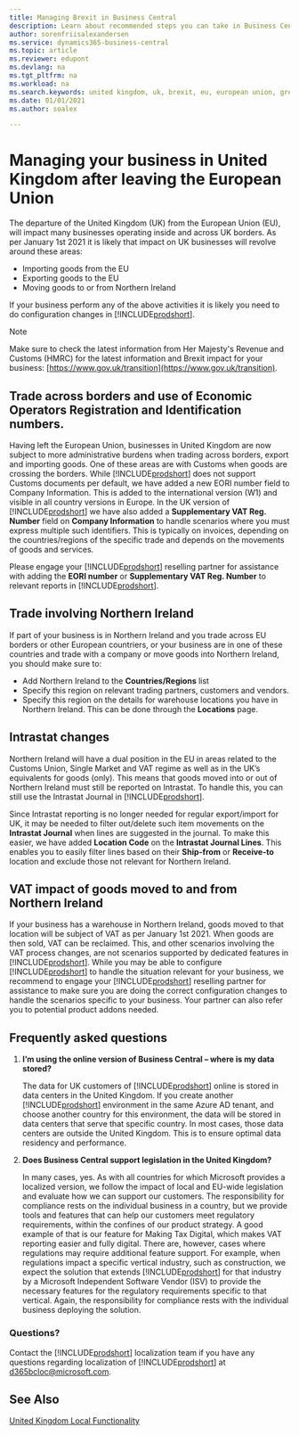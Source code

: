 ```yaml
---
title: Managing Brexit in Business Central
description: Learn about recommended steps you can take in Business Central to help manage Brexit.
author: sorenfriisalexandersen
ms.service: dynamics365-business-central
ms.topic: article
ms.reviewer: edupont
ms.devlang: na
ms.tgt_pltfrm: na
ms.workload: na
ms.search.keywords: united kingdom, uk, brexit, eu, european union, great britain, northern ireland
ms.date: 01/01/2021
ms.author: soalex

---
```

# Managing your business in United Kingdom after leaving the European Union

The departure of the United Kingdom (UK) from the European Union (EU), will impact many businesses operating inside and across UK borders. As per January 1st 2021 it is likely that impact on UK businesses will revolve around these areas:
* Importing goods from the EU
* Exporting goods to the EU
* Moving goods to or from Northern Ireland

If your business perform any of the above activities it is likely you need to do configuration changes in [!INCLUDE[prodshort](../../includes/prodshort.md)].

> [!NOTE]  
>  Make sure to check the latest information from Her Majesty's Revenue and Customs (HMRC) for the latest information and Brexit impact for your business: [https://www.gov.uk/transition](https://www.gov.uk/transition).  

## Trade across borders and use of Economic Operators Registration and Identification numbers. 
Having left the European Union, businesses in United Kingdom are now subject to more administrative burdens when trading across borders, export and importing goods. One of these areas are with Customs when goods are crossing the borders. While [!INCLUDE[prodshort](../../includes/prodshort.md)] does not support Customs documents per default, we have added a new EORI number field to Company Information. This is added to the international version (W1) and visible in all country versions in Europe. In the UK version of [!INCLUDE[prodshort](../../includes/prodshort.md)] we have also added a **Supplementary VAT Reg. Number** field on **Company Information** to handle scenarios where you must express multiple such identifiers. This is typically on invoices, depending on the countries/regions of the specific trade and depends on the movements of goods and services.

Please engage your [!INCLUDE[prodshort](../../includes/prodshort.md)] reselling partner for assistance with adding the **EORI number** or **Supplementary VAT Reg. Number** to relevant reports in [!INCLUDE[prodshort](../../includes/prodshort.md)].  

## Trade involving Northern Ireland
If part of your business is in Northern Ireland and you trade across EU borders or other European countriers, or your business are in one of these countries and trade with a company or move goods into Northern Ireland, you should make sure to:
* Add Northern Ireland to the **Countries/Regions** list
* Specify this region on relevant trading partners, customers and vendors.
* Specify this region on the details for warehouse locations you have in Northern Ireland. This can be done through the **Locations** page.  

##  Intrastat changes
Northern Ireland will have a dual position in the EU in areas related to the Customs Union, Single Market and VAT regime as well as in the UK’s equivalents for goods (only). This means that goods moved into or out of Northern Ireland must still be reported on Intrastat. To handle this, you can still use the Intrastat Journal in [!INCLUDE[prodshort](../../includes/prodshort.md)]. 

Since Intrastat reporting is no longer needed for regular export/import for UK, it may be needed to filter out/delete such item movements on the **Intrastat Journal** when lines are suggested in the journal. To make this easier, we have added **Location Code** on the **Intrastat Journal Lines**. This enables you to easily filter lines based on their **Ship-from** or **Receive-to** location and exclude those not relevant for Northern Ireland. 

## VAT impact of goods moved to and from Northern Ireland
If your business has a warehouse in Northern Ireland, goods moved to that location will be subject of VAT as per January 1st 2021. When goods are then sold, VAT can be reclaimed. This, and other scenarios involving the VAT process changes, are not scenarios supported by dedicated features in [!INCLUDE[prodshort](../../includes/prodshort.md)]. While you may be able to configure [!INCLUDE[prodshort](../../includes/prodshort.md)] to handle the situation relevant for your business, we recommend to engage your [!INCLUDE[prodshort](../../includes/prodshort.md)] reselling partner for assistance to make sure you are doing the correct configuration changes to handle the scenarios specific to your business. Your partner can also refer you to potential product addons needed. 

## Frequently asked questions

1. **I’m using the online version of Business Central – where is my data stored?**

    The data for UK customers of [!INCLUDE[prodshort](../../includes/prodshort.md)] online is stored in data centers in the United Kingdom. If you create another [!INCLUDE[prodshort](../../includes/prodshort.md)] environment in the same Azure AD tenant, and choose another country for this environment, the data will be stored in data centers that serve that specific country. In most cases, those data centers are outside the United Kingdom. This is to ensure optimal data residency and performance.

2. **Does Business Central support legislation in the United Kingdom?**

    In many cases, yes. As with all countries for which Microsoft provides a localized version, we follow the impact of local and EU-wide legislation and evaluate how we can support our customers. The responsibility for compliance rests on the individual business in a country, but we provide tools and features that can help our customers meet regulatory requirements, within the confines of our product strategy. A good example of that is our feature for Making Tax Digital, which makes VAT reporting easier and fully digital. There are, however, cases where regulations may require additional feature support. For example, when regulations impact a specific vertical industry, such as construction, we expect the solution that extends [!INCLUDE[prodshort](../../includes/prodshort.md)] for that industry by a Microsoft Independent Software Vendor (ISV) to provide the necessary features for the regulatory requirements specific to that vertical. Again, the responsibility for compliance rests with the individual business deploying the solution.

### Questions?

Contact the [!INCLUDE[prodshort](../../includes/prodshort.md)] localization team if you have any questions regarding localization of [!INCLUDE[prodshort](../../includes/prodshort.md)] at d365bcloc@microsoft.com.

## See Also

[United Kingdom Local Functionality](united-kingdom-local-functionality.md)  
